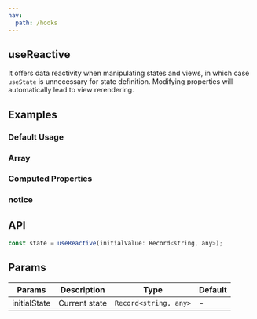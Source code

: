 ```yaml
---
nav:
  path: /hooks
---
```


## useReactive

It offers data reactivity when manipulating states and views, in which case `useState` is unnecessary for state definition. Modifying properties will automatically lead to view rerendering.

## Examples

### Default Usage

<code src="./demo/demo1.tsx"></code>

### Array

<code src="./demo/demo2.tsx"></code>

### Computed Properties

<code src="./demo/demo3.tsx"></code>

### notice

<code src="./demo/demo4.tsx"></code>

## API

```js
const state = useReactive(initialValue: Record<string, any>);
```

## Params

| Params       | Description   | Type                  | Default |
| ------------ | ------------- | --------------------- | ------- |
| initialState | Current state | `Record<string, any>` | -       |
